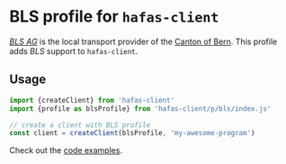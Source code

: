 # BLS profile for `hafas-client`

[*BLS AG*](https://en.wikipedia.org/wiki/BLS_AG) is the local transport provider of the [Canton of Bern](https://en.wikipedia.org/wiki/Canton_of_Bern). This profile adds *BLS* support to `hafas-client`.

## Usage

```js
import {createClient} from 'hafas-client'
import {profile as blsProfile} from 'hafas-client/p/bls/index.js'

// create a client with BLS profile
const client = createClient(blsProfile, 'my-awesome-program')
```

Check out the [code examples](example.js).

